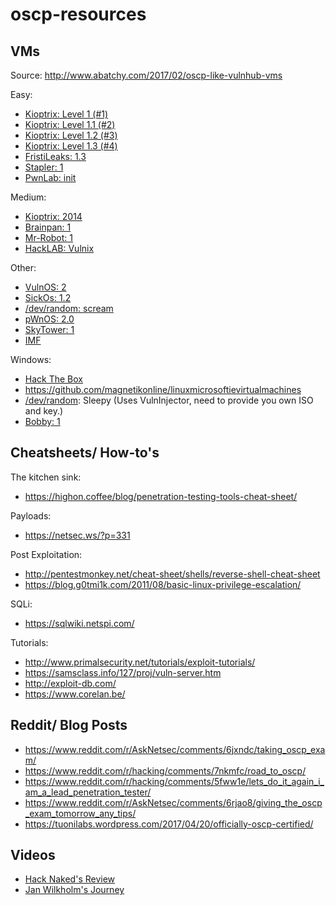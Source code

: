 # oscp-resources

## VMs
Source: http://www.abatchy.com/2017/02/oscp-like-vulnhub-vms

Easy:
- [Kioptrix: Level 1 (#1)](https://www.vulnhub.com/entry/kioptrix-level-1-1,22/)
- [Kioptrix: Level 1.1 (#2)](https://www.vulnhub.com/entry/kioptrix-level-11-2,23/)
- [Kioptrix: Level 1.2 (#3)](https://www.vulnhub.com/entry/kioptrix-level-12-3,24/)
- [Kioptrix: Level 1.3 (#4)](https://www.vulnhub.com/entry/kioptrix-level-13-4,25/)
- [FristiLeaks: 1.3](https://www.vulnhub.com/entry/fristileaks-13,133/)
- [Stapler: 1](https://www.vulnhub.com/entry/stapler-1,150/)
- [PwnLab: init](https://www.vulnhub.com/entry/pwnlab-init,158/)

Medium:
- [Kioptrix: 2014](https://www.vulnhub.com/entry/kioptrix-2014-5,62/)
- [Brainpan: 1](https://www.vulnhub.com/entry/brainpan-1,51/)
- [Mr-Robot: 1](https://www.vulnhub.com/entry/mr-robot-1,151/)
- [HackLAB: Vulnix](https://www.vulnhub.com/entry/hacklab-vulnix,48/)

Other:
- [VulnOS: 2](https://www.vulnhub.com/entry/vulnos-2,147/)
- [SickOs: 1.2](https://www.vulnhub.com/entry/sickos-12,144/)
- [/dev/random: scream](https://www.vulnhub.com/entry/devrandom-scream,47/)
- [pWnOS: 2.0](https://www.vulnhub.com/entry/pwnos-20-pre-release,34/)
- [SkyTower: 1](https://www.vulnhub.com/entry/skytower-1,96/)
- [IMF](https://www.vulnhub.com/entry/imf-1,162/)

Windows:
- [Hack The Box](https://www.hackthebox.gr/en/login)
- https://github.com/magnetikonline/linuxmicrosoftievirtualmachines
- [/dev/random](https://www.vulnhub.com/entry/devrandom-sleepy,123/): Sleepy (Uses VulnInjector, need to provide you own ISO and key.)
- [Bobby: 1](https://www.vulnhub.com/entry/bobby-1,42/)

## Cheatsheets/ How-to's
The kitchen sink:
- https://highon.coffee/blog/penetration-testing-tools-cheat-sheet/

Payloads:
- https://netsec.ws/?p=331 

Post Exploitation:
- http://pentestmonkey.net/cheat-sheet/shells/reverse-shell-cheat-sheet 
- https://blog.g0tmi1k.com/2011/08/basic-linux-privilege-escalation/ 

SQLi:
- https://sqlwiki.netspi.com/

Tutorials:
- http://www.primalsecurity.net/tutorials/exploit-tutorials/ 
- https://samsclass.info/127/proj/vuln-server.htm 
- http://exploit-db.com/ 
- https://www.corelan.be/ 

## Reddit/ Blog Posts
- https://www.reddit.com/r/AskNetsec/comments/6jxndc/taking_oscp_exam/
- https://www.reddit.com/r/hacking/comments/7nkmfc/road_to_oscp/
- https://www.reddit.com/r/hacking/comments/5fww1e/lets_do_it_again_i_am_a_lead_penetration_tester/
- https://www.reddit.com/r/AskNetsec/comments/6rjao8/giving_the_oscp_exam_tomorrow_any_tips/
- https://tuonilabs.wordpress.com/2017/04/20/officially-oscp-certified/

## Videos
- [Hack Naked's Review](https://www.youtube.com/watch?v=AwOEPI0KkCs)
- [Jan Wilkholm's Journey](https://www.youtube.com/playlist?list=PLyPJ3SHNkjIFITR-Lzsc0XSOBS7JUXsOy)
